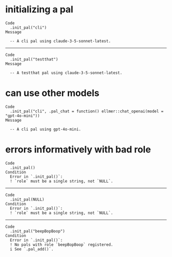 # initializing a pal

    Code
      .init_pal("cli")
    Message
      
      -- A cli pal using claude-3-5-sonnet-latest. 

---

    Code
      .init_pal("testthat")
    Message
      
      -- A testthat pal using claude-3-5-sonnet-latest. 

# can use other models

    Code
      .init_pal("cli", .pal_chat = function() ellmer::chat_openai(model = "gpt-4o-mini"))
    Message
      
      -- A cli pal using gpt-4o-mini. 

# errors informatively with bad role

    Code
      .init_pal()
    Condition
      Error in `.init_pal()`:
      ! `role` must be a single string, not `NULL`.

---

    Code
      .init_pal(NULL)
    Condition
      Error in `.init_pal()`:
      ! `role` must be a single string, not `NULL`.

---

    Code
      .init_pal("beepBopBoop")
    Condition
      Error in `.init_pal()`:
      ! No pals with role `beepBopBoop` registered.
      i See `.pal_add()`.

